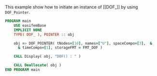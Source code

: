 This example show how to initiate an instance of [[DOF_]] by using `DOF_Pointer`.

```fortran
PROGRAM main
    USE easifemBase
    IMPLICIT NONE
    TYPE( DOF_ ), POINTER :: obj
```

```fortran title="Constructing by DOF_Pointer()"
    obj => DOF_POINTER( tNodes=[10], names=["U"], spaceCompo=[3],  &
      & timeCompo=[1], storageFMT = FMT_DOF )
```

```fortran title="Display DOF"
    CALL Display( obj, "DOF() : " )
```

```fortran title="cleanup"
    CALL Deallocate( obj )
END PROGRAM main
```
